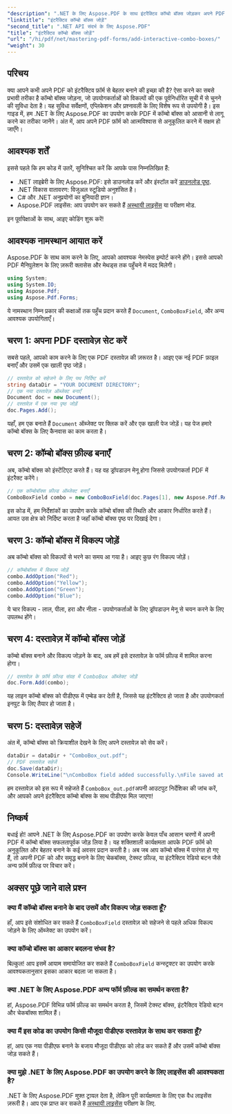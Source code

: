 ```yaml
---
"description": ".NET के लिए Aspose.PDF के साथ इंटरैक्टिव कॉम्बो बॉक्स जोड़कर अपने PDF फ़ॉर्म को बेहतर बनाने का तरीका जानें। यह चरण-दर-चरण मार्गदर्शिका आपके दस्तावेज़ को सेट अप करने से लेकर उपयोगकर्ता-अनुकूल ड्रॉपडाउन विकल्पों के साथ PDF को सहेजने तक, सब कुछ कवर करती है।"
"linktitle": "इंटरैक्टिव कॉम्बो बॉक्स जोड़ें"
"second_title": ".NET API संदर्भ के लिए Aspose.PDF"
"title": "इंटरैक्टिव कॉम्बो बॉक्स जोड़ें"
"url": "/hi/pdf/net/mastering-pdf-forms/add-interactive-combo-boxes/"
"weight": 30
---
```


## परिचय

क्या आपने कभी अपने PDF को इंटरैक्टिव फ़ॉर्म से बेहतर बनाने की इच्छा की है? ऐसा करने का सबसे प्रभावी तरीका है कॉम्बो बॉक्स जोड़ना, जो उपयोगकर्ताओं को विकल्पों की एक पूर्वनिर्धारित सूची में से चुनने की सुविधा देता है। यह सुविधा सर्वेक्षणों, एप्लिकेशन और प्रश्नावली के लिए विशेष रूप से उपयोगी है। इस गाइड में, हम .NET के लिए Aspose.PDF का उपयोग करके PDF में कॉम्बो बॉक्स को आसानी से लागू करने का तरीका जानेंगे। अंत में, आप अपने PDF फ़ॉर्म को आत्मविश्वास से अनुकूलित करने में सक्षम हो जाएँगे।

## आवश्यक शर्तें

इससे पहले कि हम कोड में उतरें, सुनिश्चित करें कि आपके पास निम्नलिखित हैं:

- .NET लाइब्रेरी के लिए Aspose.PDF: इसे डाउनलोड करें और इंस्टॉल करें [डाउनलोड पृष्ठ](https://releases.aspose.com/pdf/net/).
- .NET विकास वातावरण: विजुअल स्टूडियो अनुशंसित है।
- C# और .NET अनुप्रयोगों का बुनियादी ज्ञान।
- Aspose.PDF लाइसेंस: आप उपयोग कर सकते हैं [अस्थायी लाइसेंस](https://purchase.aspose.com/temporary-license/) या परीक्षण मोड.

इन पूर्वापेक्षाओं के साथ, आइए कोडिंग शुरू करें!

## आवश्यक नामस्थान आयात करें

Aspose.PDF के साथ काम करने के लिए, आपको आवश्यक नेमस्पेस इम्पोर्ट करने होंगे। इससे आपको PDF मैनिपुलेशन के लिए ज़रूरी क्लासेस और मेथड्स तक पहुँचने में मदद मिलेगी।

```csharp
using System;
using System.IO;
using Aspose.Pdf;
using Aspose.Pdf.Forms;
```

ये नामस्थान निम्न प्रकार की कक्षाओं तक पहुँच प्रदान करते हैं `Document`, `ComboBoxField`, और अन्य आवश्यक उपयोगिताएँ।

## चरण 1: अपना PDF दस्तावेज़ सेट करें

सबसे पहले, आपको काम करने के लिए एक PDF दस्तावेज़ की ज़रूरत है। आइए एक नई PDF फ़ाइल बनाएँ और उसमें एक खाली पृष्ठ जोड़ें।

```csharp
// दस्तावेज़ को सहेजने के लिए पथ निर्दिष्ट करें
string dataDir = "YOUR DOCUMENT DIRECTORY";
// एक नया दस्तावेज़ ऑब्जेक्ट बनाएँ
Document doc = new Document();
// दस्तावेज़ में एक नया पृष्ठ जोड़ें
doc.Pages.Add();
```

यहाँ, हम एक बनाते हैं `Document` ऑब्जेक्ट पर क्लिक करें और एक खाली पेज जोड़ें। यह पेज हमारे कॉम्बो बॉक्स के लिए कैनवास का काम करता है।

## चरण 2: कॉम्बो बॉक्स फ़ील्ड बनाएँ

अब, कॉम्बो बॉक्स को इंस्टेंटिएट करते हैं। यह वह ड्रॉपडाउन मेनू होगा जिससे उपयोगकर्ता PDF में इंटरैक्ट करेंगे।

```csharp
// एक कॉम्बोबॉक्स फ़ील्ड ऑब्जेक्ट बनाएँ
ComboBoxField combo = new ComboBoxField(doc.Pages[1], new Aspose.Pdf.Rectangle(100, 600, 150, 616));
```

इस कोड में, हम निर्देशांकों का उपयोग करके कॉम्बो बॉक्स की स्थिति और आकार निर्धारित करते हैं। आयत उस क्षेत्र को निर्दिष्ट करता है जहाँ कॉम्बो बॉक्स पृष्ठ पर दिखाई देगा।

## चरण 3: कॉम्बो बॉक्स में विकल्प जोड़ें

अब कॉम्बो बॉक्स को विकल्पों से भरने का समय आ गया है। आइए कुछ रंग विकल्प जोड़ें।

```csharp
// कॉम्बोबॉक्स में विकल्प जोड़ें
combo.AddOption("Red");
combo.AddOption("Yellow");
combo.AddOption("Green");
combo.AddOption("Blue");
```

ये चार विकल्प - लाल, पीला, हरा और नीला - उपयोगकर्ताओं के लिए ड्रॉपडाउन मेनू से चयन करने के लिए उपलब्ध होंगे।

## चरण 4: दस्तावेज़ में कॉम्बो बॉक्स जोड़ें

कॉम्बो बॉक्स बनाने और विकल्प जोड़ने के बाद, अब हमें इसे दस्तावेज़ के फॉर्म फ़ील्ड में शामिल करना होगा।

```csharp
// दस्तावेज़ के फ़ॉर्म फ़ील्ड संग्रह में ComboBox ऑब्जेक्ट जोड़ें
doc.Form.Add(combo);
```

यह लाइन कॉम्बो बॉक्स को पीडीएफ में एम्बेड कर देती है, जिससे यह इंटरैक्टिव हो जाता है और उपयोगकर्ता इनपुट के लिए तैयार हो जाता है।

## चरण 5: दस्तावेज़ सहेजें

अंत में, कॉम्बो बॉक्स को क्रियाशील देखने के लिए अपने दस्तावेज़ को सेव करें।

```csharp
dataDir = dataDir + "ComboBox_out.pdf";
// PDF दस्तावेज़ सहेजें
doc.Save(dataDir);
Console.WriteLine("\nComboBox field added successfully.\nFile saved at " + dataDir);
```

हम दस्तावेज़ को इस रूप में सहेजते हैं `ComboBox_out.pdf`अपनी आउटपुट निर्देशिका की जांच करें, और आपको अपने इंटरैक्टिव कॉम्बो बॉक्स के साथ पीडीएफ मिल जाएगा!

## निष्कर्ष

बधाई हो! आपने .NET के लिए Aspose.PDF का उपयोग करके केवल पाँच आसान चरणों में अपनी PDF में कॉम्बो बॉक्स सफलतापूर्वक जोड़ लिया है। यह शक्तिशाली कार्यक्षमता आपके PDF फ़ॉर्म को अनुकूलित और बेहतर बनाने के कई अवसर प्रदान करती है। अब जब आप कॉम्बो बॉक्स में पारंगत हो गए हैं, तो अपनी PDF को और समृद्ध बनाने के लिए चेकबॉक्स, टेक्स्ट फ़ील्ड, या इंटरैक्टिव रेडियो बटन जैसे अन्य फ़ॉर्म फ़ील्ड पर विचार करें।

## अक्सर पूछे जाने वाले प्रश्न

### क्या मैं कॉम्बो बॉक्स बनाने के बाद उसमें और विकल्प जोड़ सकता हूँ?
हाँ, आप इसे संशोधित कर सकते हैं `ComboBoxField` दस्तावेज़ को सहेजने से पहले अधिक विकल्प जोड़ने के लिए ऑब्जेक्ट का उपयोग करें।

### क्या कॉम्बो बॉक्स का आकार बदलना संभव है?
बिल्कुल! आप इसमें आयाम समायोजित कर सकते हैं `ComboBoxField` कन्स्ट्रक्टर का उपयोग करके आवश्यकतानुसार इसका आकार बदला जा सकता है।

### क्या .NET के लिए Aspose.PDF अन्य फॉर्म फ़ील्ड का समर्थन करता है?
हां, Aspose.PDF विभिन्न फॉर्म फ़ील्ड का समर्थन करता है, जिसमें टेक्स्ट बॉक्स, इंटरैक्टिव रेडियो बटन और चेकबॉक्स शामिल हैं।

### क्या मैं इस कोड का उपयोग किसी मौजूदा पीडीएफ दस्तावेज़ के साथ कर सकता हूँ?
हां, आप एक नया पीडीएफ बनाने के बजाय मौजूदा पीडीएफ को लोड कर सकते हैं और उसमें कॉम्बो बॉक्स जोड़ सकते हैं।

### क्या मुझे .NET के लिए Aspose.PDF का उपयोग करने के लिए लाइसेंस की आवश्यकता है?
.NET के लिए Aspose.PDF मुफ़्त ट्रायल देता है, लेकिन पूरी कार्यक्षमता के लिए एक वैध लाइसेंस ज़रूरी है। आप एक प्राप्त कर सकते हैं [अस्थायी लाइसेंस](https://purchase.aspose.com/temporary-license/) परीक्षण के लिए.